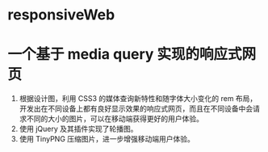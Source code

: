 # responsiveWeb
# 一个基于 media query 实现的响应式网页

1. 根据设计图，利用 CSS3 的媒体查询新特性和随字体大小变化的 rem 布局，开发出在不同设备上都有良好显示效果的响应式网页，而且在不同设备中会请求不同的大小的图片，可以在移动端获得更好的用户体验。
2. 使用 jQuery 及其插件实现了轮播图。
3. 使用 TinyPNG 压缩图片，进一步增强移动端用户体验。

